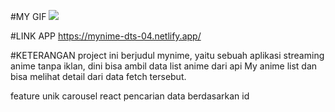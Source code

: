 
#MY GIF
![](https://thumbs.gfycat.com/BlandUglyDevilfish-size_restricted.gif)

#LINK APP
https://mynime-dts-04.netlify.app/

#KETERANGAN
project ini berjudul mynime, yaitu sebuah aplikasi streaming anime tanpa iklan, dini bisa ambil data list anime dari api My anime list dan bisa melihat detail dari data fetch tersebut.

feature unik
carousel react
pencarian data berdasarkan id

